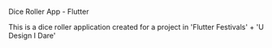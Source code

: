 Dice Roller App - Flutter

This is a dice roller application created for a project in 'Flutter Festivals' + 'U Design I Dare'



